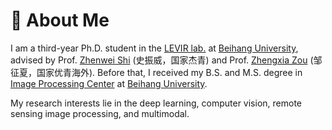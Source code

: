 # 👋 About Me

I am a third-year Ph.D. student in the [LEVIR lab.](http://levir.buaa.edu.cn/) at [Beihang University](https://www.buaa.edu.cn/), advised by Prof. [Zhenwei Shi](http://levir.buaa.edu.cn/) (史振威，国家杰青) and Prof. [Zhengxia Zou](https://zhengxiazou.github.io/) (邹征夏，国家优青海外). Before that, I received my B.S. and M.S. degree in [Image Processing Center](http://www.sa.buaa.edu.cn/) at [Beihang University](https://www.buaa.edu.cn/).

My research interests lie in the deep learning, computer vision, remote sensing image processing, and multimodal.


